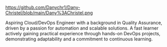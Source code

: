 https://github.com/Danychr1/Dany-Christel/blob/main/Dany%3AChristel.png



Aspiring Cloud/DevOps Engineer with a background in Quality Assurance, driven by a passion for automation and scalable solutions. A fast learner actively gaining practical experience through hands-on DevOps projects, demonstrating adaptability and a commitment to continuous learning.

